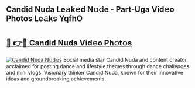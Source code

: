 ## Candid Nuda Le𝚊k𝚎d N𝚞𝚍e - Part-Uga Vid𝚎o Photos Le𝚊ks YqfhO

# <h2><a href="http://fbbm2ho.evod.top/?m=Candid+Nuda">🔗 👉🔴 Candid Nuda Vid𝚎o Ph𝚘t𝚘s</a></h2>

[![Candid Nuda N𝚞d𝚎s](https://i.imgur.com/8V9OHl7.gif)](http://fbbm2ho.evod.top/?m=Candid+Nuda)
Social media star Candid Nuda and content creator, acclaimed for posting dance and lifestyle themes through dance challenges and mini vlogs. Visionary thinker Candid Nuda, known for their innovative ideas and groundbreaking achievements. 
